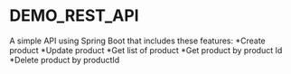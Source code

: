 # DEMO_REST_API
A simple API using Spring Boot that includes these features:
  *Create product
  *Update product
  *Get list of product
  *Get product by product Id
  *Delete product by productId

